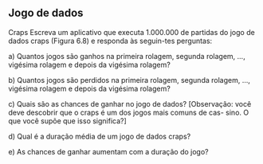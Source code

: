 ## Jogo de dados 

Craps Escreva um aplicativo que executa 1.000.000 de partidas do jogo de dados craps (Figura 6.8) e responda às seguin-tes perguntas:  

a) Quantos jogos são ganhos na primeira rolagem, segunda rolagem, ..., vigésima rolagem e depois da vigésima rolagem?

b) Quantos jogos são perdidos na primeira rolagem, segunda rolagem, ..., vigésima rolagem e depois da vigésima rolagem?

c) Quais são as chances de ganhar no jogo de dados? [Observação: você deve descobrir que o craps é um dos jogos mais comuns de cas-
sino. O que você supõe que isso significa?]

d) Qual é a duração média de um jogo de dados craps?

e) As chances de ganhar aumentam com a duração do jogo?
